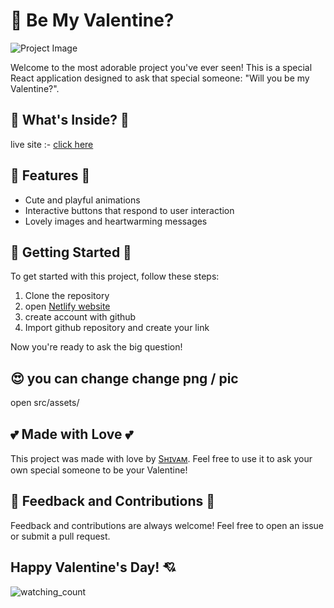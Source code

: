 # 🥰 Be My Valentine? 

![Project Image](https://i.imgur.com/8q884zI.png)

Welcome to the most adorable project you've ever seen! This is a special React application designed to ask that special someone: "Will you be my Valentine?".

## 💖 What's Inside? 💖
live site :- [click here](https://valentineeday.netlify.app)

## 🎁 Features 🎁

- Cute and playful animations
- Interactive buttons that respond to user interaction
- Lovely images and heartwarming messages

## 🚀 Getting Started 🚀

To get started with this project, follow these steps:

1. Clone the repository
2. open [Netlify website](https://www.netlify.com)
3. create account with github
3. Import github repository and create your link 

Now you're ready to ask the big question!

## 😍 you can change change png / pic
open src/assets/

## 💕 Made with Love 💕

This project was made with love by [Sʜɪᴠᴀᴍ](https://github.com/Shivam892483). Feel free to use it to ask your own special someone to be your Valentine!

## 💌 Feedback and Contributions 💌

Feedback and contributions are always welcome! Feel free to open an issue or submit a pull request.

Happy Valentine's Day! 💘
---
<img src="https://widgetbite.com/stats/shivam892483" alt="watching_count" />
